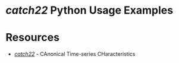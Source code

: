 # *catch22* Python Usage Examples

# Resources
- [*catch22*](https://github.com/DynamicsAndNeuralSystems/catch22.git) - CAnonical Time-series CHaracteristics

